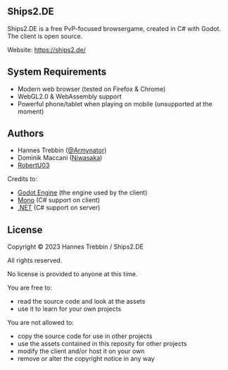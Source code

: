 ## Ships2.DE
Ships2.DE is a free PvP-focused browsergame, created in C# with Godot.
The client is open source.

Website: https://ships2.de/

## System Requirements

- Modern web browser (tested on Firefox & Chrome)
- WebGL2.0 & WebAssembly support
- Powerful phone/tablet when playing on mobile (unsupported at the moment)

## Authors

- Hannes Trebbin ([@Armynator](https://www.github.com/armynator))
- Dominik Maccani ([Niwasaka](https://github.com/arcanumartis))
- [RobertU03](https://github.com/RobertU03)

Credits to:

- [Godot Engine](https://godotengine.org/) (the engine used by the client)
- [Mono](https://www.mono-project.com/) (C# support on client)
- [.NET](https://dotnet.microsoft.com/en-us/) (C# support on server)
  
## License

Copyright © 2023  Hannes Trebbin / Ships2.DE

All rights reserved. 

No license is provided to anyone at this time.

You are free to:
- read the source code and look at the assets
- use it to learn for your own projects

You are not allowed to:
- copy the source code for use in other projects
- use the assets contained in this reposity for other projects
- modify the client and/or host it on your own
- remove or alter the copyright notice in any way
